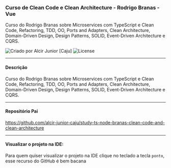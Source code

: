### Curso de Clean Code e Clean Architecture - Rodrigo Branas - Vue

Curso do Rodrigo Branas sobre Microservices com TypeScript e Clean Code, Refactoring, TDD, OO, Ports and Adapters, Clean Architecture, Domain-Driven Design, Design Patterns, SOLID, Event-Driven Architecture e CQRS.

<div>
    <img alt="Criado por Alcir Junior [Caju]" src="https://img.shields.io/badge/criado%20por-Alcir Junior [Caju]-%23f08700">
    <img alt="License" src="https://img.shields.io/badge/license-MIT-%23f08700">
</div>

---

#### Descrição

Curso do Rodrigo Branas sobre Microservices com TypeScript e Clean Code, Refactoring, TDD, OO, Ports and Adapters, Clean Architecture, Domain-Driven Design, Design Patterns, SOLID, Event-Driven Architecture e CQRS.

---

#### Repositório Pai
https://github.com/alcir-junior-caju/study-ts-node-branas-clean-code-and-clean-architecture

---

#### Visualizar o projeto na IDE:

Para quem quiser visualizar o projeto na IDE clique no teclado a tecla `ponto`, esse recurso do GitHub é bem bacana
